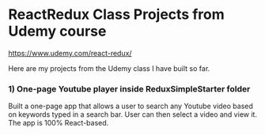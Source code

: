 # ReactRedux Class Projects from Udemy course
https://www.udemy.com/react-redux/

Here are my projects from the Udemy class I have built so far.

### 1) One-page Youtube player inside ReduxSimpleStarter folder
Built a one-page app that allows a user to search any Youtube video based
on keywords typed in a search bar. User can then select a video and view it.
The app is 100% React-based.

####


####
